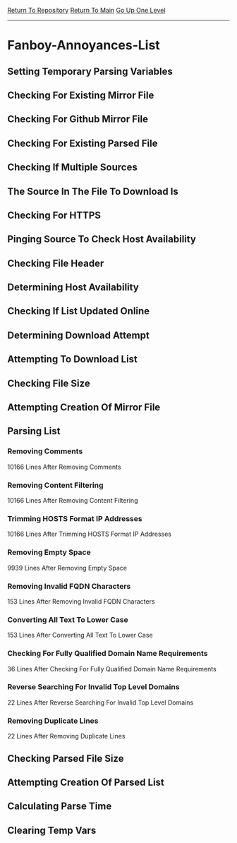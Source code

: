 [Return To Repository](https://github.com/deathbybandaid/piholeparser/)
[Return To Main](https://github.com/deathbybandaid/piholeparser/blob/master/RecentRunLogs/Mainlog.md)
[Go Up One Level](https://github.com/deathbybandaid/piholeparser/blob/master/RecentRunLogs/TopLevelScripts/30-Processing-Blacklists.md)
____________________________________
# Fanboy-Annoyances-List
## Setting Temporary Parsing Variables
## Checking For Existing Mirror File
## Checking For Github Mirror File
## Checking For Existing Parsed File
## Checking If Multiple Sources
## The Source In The File To Download Is
## Checking For HTTPS
## Pinging Source To Check Host Availability
## Checking File Header
## Determining Host Availability
## Checking If List Updated Online
## Determining Download Attempt
## Attempting To Download List
## Checking File Size
## Attempting Creation Of Mirror File
## Parsing List
### Removing Comments
10166 Lines After Removing Comments
### Removing Content Filtering
10166 Lines After Removing Content Filtering
### Trimming HOSTS Format IP Addresses
10166 Lines After Trimming HOSTS Format IP Addresses
### Removing Empty Space
9939 Lines After Removing Empty Space
### Removing Invalid FQDN Characters
153 Lines After Removing Invalid FQDN Characters
### Converting All Text To Lower Case
153 Lines After Converting All Text To Lower Case
### Checking For Fully Qualified Domain Name Requirements
36 Lines After Checking For Fully Qualified Domain Name Requirements
### Reverse Searching For Invalid Top Level Domains
22 Lines After Reverse Searching For Invalid Top Level Domains
### Removing Duplicate Lines
22 Lines After Removing Duplicate Lines
## Checking Parsed File Size
## Attempting Creation Of Parsed List
## Calculating Parse Time
## Clearing Temp Vars
